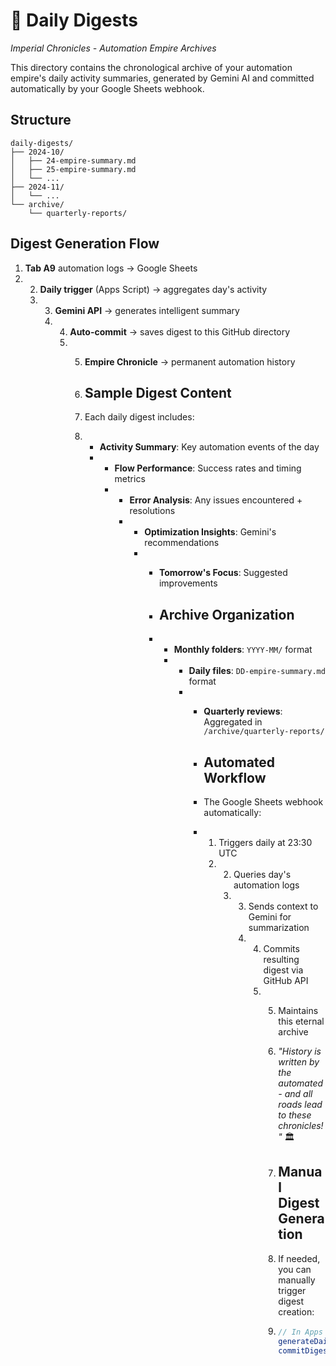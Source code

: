 # 📜 Daily Digests

*Imperial Chronicles - Automation Empire Archives*

This directory contains the chronological archive of your automation empire's daily activity summaries, generated by Gemini AI and committed automatically by your Google Sheets webhook.

## Structure

```
daily-digests/
├── 2024-10/
│   ├── 24-empire-summary.md
│   ├── 25-empire-summary.md
│   └── ...
├── 2024-11/
│   └── ...
└── archive/
    └── quarterly-reports/
```

## Digest Generation Flow

1. **Tab A9** automation logs → Google Sheets
2. 2. **Daily trigger** (Apps Script) → aggregates day's activity
   3. 3. **Gemini API** → generates intelligent summary
      4. 4. **Auto-commit** → saves digest to this GitHub directory
         5. 5. **Empire Chronicle** → permanent automation history
           
            6. ## Sample Digest Content
           
            7. Each daily digest includes:
            8. - **Activity Summary**: Key automation events of the day
               - - **Flow Performance**: Success rates and timing metrics
                 - - **Error Analysis**: Any issues encountered + resolutions
                   - - **Optimization Insights**: Gemini's recommendations
                     - - **Tomorrow's Focus**: Suggested improvements
                      
                       - ## Archive Organization
                      
                       - - **Monthly folders**: `YYYY-MM/` format
                         - - **Daily files**: `DD-empire-summary.md` format
                           - - **Quarterly reviews**: Aggregated in `/archive/quarterly-reports/`
                            
                             - ## Automated Workflow
                            
                             - The Google Sheets webhook automatically:
                             - 1. Triggers daily at 23:30 UTC
                               2. 2. Queries day's automation logs
                                  3. 3. Sends context to Gemini for summarization
                                     4. 4. Commits resulting digest via GitHub API
                                        5. 5. Maintains this eternal archive
                                          
                                           6. *"History is written by the automated - and all roads lead to these chronicles!"* 🏛️
                                          
                                           7. ## Manual Digest Generation
                                          
                                           8. If needed, you can manually trigger digest creation:
                                           9. ```javascript
                                              // In Apps Script
                                              generateDailyDigest(new Date());
                                              commitDigestToGitHub(digestContent, fileName);
                                              ```

